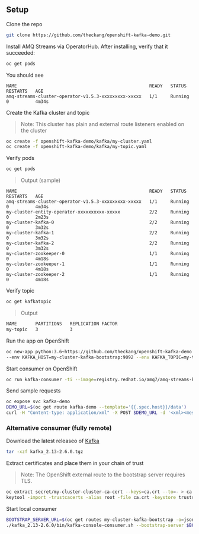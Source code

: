 ## Setup

Clone the repo

```bash
git clone https://github.com/theckang/openshift-kafka-demo.git
```

Install AMQ Streams via OperatorHub.  After installing, verify that it succeeded:

```bash
oc get pods
```

You should see

```
NAME                                                  READY   STATUS    RESTARTS   AGE
amq-streams-cluster-operator-v1.5.3-xxxxxxxxx-xxxxx   1/1     Running   0          4m34s
```

Create the Kafka cluster and topic
> Note: This cluster has plain and external route listeners enabled on the cluster

```bash
oc create -f openshift-kafka-demo/kafka/my-cluster.yaml
oc create -f openshift-kafka-demo/kafka/my-topic.yaml
```

Verify pods

```bash
oc get pods
```

> Output (sample)

```
NAME                                                  READY   STATUS    RESTARTS   AGE
amq-streams-cluster-operator-v1.5.3-xxxxxxxxx-xxxxx   1/1     Running   0          4m34s
my-cluster-entity-operator-xxxxxxxxxx-xxxxx           2/2     Running   0          2m23s
my-cluster-kafka-0                                    2/2     Running   0          3m32s
my-cluster-kafka-1                                    2/2     Running   0          3m32s
my-cluster-kafka-2                                    2/2     Running   0          3m32s
my-cluster-zookeeper-0                                1/1     Running   0          4m18s
my-cluster-zookeeper-1                                1/1     Running   0          4m18s
my-cluster-zookeeper-2                                1/1     Running   0          4m18s
```

Verify topic

```bash
oc get kafkatopic
```

> Output

```bash
NAME       PARTITIONS   REPLICATION FACTOR
my-topic   3            3
```

Run the app on OpenShift

```bash
oc new-app python:3.6~https://github.com/theckang/openshift-kafka-demo --name kafka-demo --context-dir=app \
--env KAFKA_HOST=my-cluster-kafka-bootstrap:9092 --env KAFKA_TOPIC=my-topic
```

Start consumer on OpenShift

```bash
oc run kafka-consumer -ti --image=registry.redhat.io/amq7/amq-streams-kafka-25-rhel7:1.5.0 --rm=true --restart=Never -- bin/kafka-console-consumer.sh --bootstrap-server my-cluster-kafka-bootstrap:9092 --topic my-topic --from-beginning
```

Send sample requests

```bash
oc expose svc kafka-demo
DEMO_URL=$(oc get route kafka-demo --template='{{.spec.host}}/data')
curl -H "Content-type: application/xml" -X POST $DEMO_URL -d '<xml><message>This is a test</message></xml>'
```


### Alternative consumer (fully remote)

Download the latest releaseo of [Kafka](https://www.apache.org/dyn/closer.cgi?path=/kafka/2.6.0/kafka_2.13-2.6.0.tgz)

```bash
tar -xzf kafka_2.13-2.6.0.tgz
```

Extract certificates and place them in your chain of trust
> Note: The OpenShift external route to the bootstrap server requires TLS.

```bash
oc extract secret/my-cluster-cluster-ca-cert --keys=ca.crt --to=- > ca.crt
keytool -import -trustcacerts -alias root -file ca.crt -keystore truststore.jks -storepass password -noprompt
```

Start local consumer

```bash
BOOTSTRAP_SERVER_URL=$(oc get routes my-cluster-kafka-bootstrap -o=jsonpath='{.status.ingress[0].host}{"\n"}'):443
./kafka_2.13-2.6.0/bin/kafka-console-consumer.sh --bootstrap-server $BOOTSTRAP_SERVER_URL --consumer-property security.protocol=SSL --consumer-property ssl.truststore.password=password --consumer-property ssl.truststore.location=./truststore.jks --topic my-topic
```
